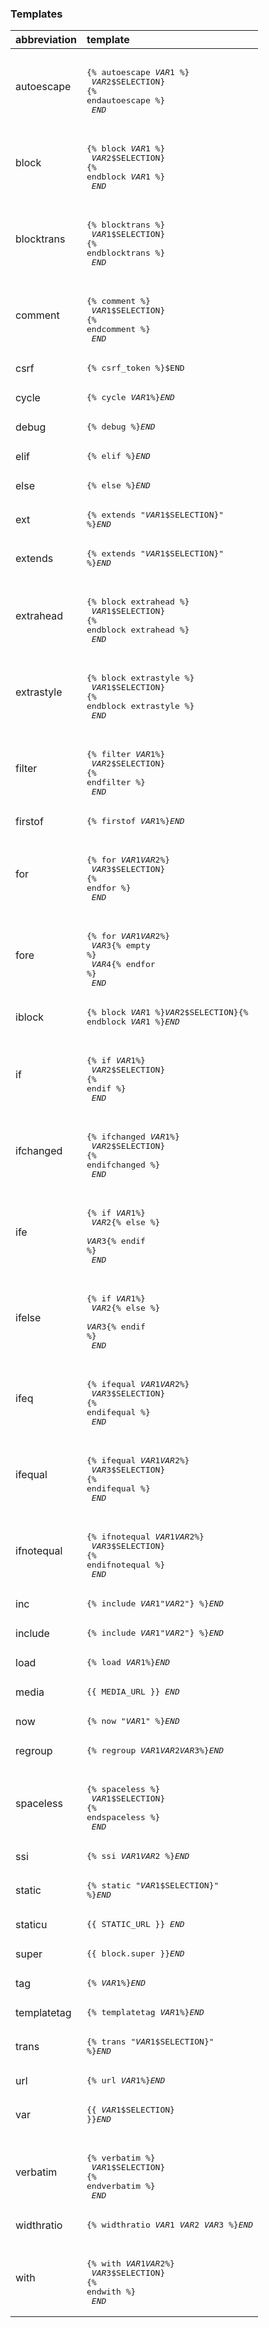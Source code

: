 ### Templates

|abbreviation|template|
|:--|:--|
|autoescape|<pre><br>{% autoescape $VAR1$ %}<br>	$VAR2$$SELECTION}<br>{% endautoescape %}<br> $END$</pre>|
|block|<pre><br>{% block $VAR1$ %}<br>	$VAR2$$SELECTION}<br>{% endblock $VAR1$ %}<br>	$END$</pre>|
|blocktrans|<pre><br>{% blocktrans %}<br>    $VAR1$$SELECTION}<br>{% endblocktrans %}<br> $END$</pre>|
|comment|<pre><br>{% comment %}<br>	$VAR1$$SELECTION}<br>{% endcomment %}<br>	$END$</pre>|
|csrf|<pre>{% csrf_token %}$END</pre>|
|cycle|<pre>{% cycle $VAR1$%}$END$</pre>|
|debug|<pre>{% debug %}$END$</pre>|
|elif|<pre>{% elif %}$END$</pre>|
|else|<pre>{% else %}$END$</pre>|
|ext|<pre>{% extends "$VAR1$$SELECTION}" %}$END$</pre>|
|extends|<pre>{% extends "$VAR1$$SELECTION}" %}$END$</pre>|
|extrahead|<pre><br>{% block extrahead %}<br>    $VAR1$$SELECTION}<br>{% endblock extrahead %}<br>	$END$</pre>|
|extrastyle|<pre><br>{% block extrastyle %}<br>    $VAR1$$SELECTION}<br>{% endblock extrastyle %}<br>	$END$</pre>|
|filter|<pre><br>{% filter $VAR1$%}<br>	$VAR2$$SELECTION}<br>{% endfilter %}<br> $END$</pre>|
|firstof|<pre>{% firstof $VAR1$%}$END$</pre>|
|for|<pre><br>{% for $VAR1$$VAR2$%}<br>	$VAR3$$SELECTION}<br>{% endfor %}<br>	$END$</pre>|
|fore|<pre><br>{% for $VAR1$$VAR2$%}<br>	$VAR3${% empty %}<br>	$VAR4${% endfor %}<br>	$END$</pre>|
|iblock|<pre>{% block $VAR1$ %}$VAR2$$SELECTION}{% endblock $VAR1$ %}$END$</pre>|
|if|<pre><br>{% if $VAR1$%}<br>	$VAR2$$SELECTION}<br>{% endif %}<br>	$END$</pre>|
|ifchanged|<pre><br>{% ifchanged $VAR1$%}<br>	$VAR2$$SELECTION}<br>{% endifchanged %}<br>	$END$</pre>|
|ife|<pre><br>{% if $VAR1$%}<br>	$VAR2${% else %}<br>	$VAR3${% endif %}<br>	$END$</pre>|
|ifelse|<pre><br>{% if $VAR1$%}<br>	$VAR2${% else %}<br>	$VAR3${% endif %}<br>	$END$</pre>|
|ifeq|<pre><br>{% ifequal $VAR1$$VAR2$%}<br>	$VAR3$$SELECTION}<br>{% endifequal %}<br>	$END$</pre>|
|ifequal|<pre><br>{% ifequal $VAR1$$VAR2$%} <br>	$VAR3$$SELECTION}<br>{% endifequal %}<br>	$END$</pre>|
|ifnotequal|<pre><br>{% ifnotequal $VAR1$$VAR2$%}<br>	$VAR3$$SELECTION}<br>{% endifnotequal %}<br>	$END$</pre>|
|inc|<pre>{% include $VAR1$"$VAR2$"} %}$END$</pre>|
|include|<pre>{% include $VAR1$"$VAR2$"} %}$END$</pre>|
|load|<pre>{% load $VAR1$%}$END$</pre>|
|media|<pre>{{ MEDIA_URL }} $END$</pre>|
|now|<pre>{% now "$VAR1$" %}$END$</pre>|
|regroup|<pre>{% regroup $VAR1$$VAR2$$VAR3$%}$END$</pre>|
|spaceless|<pre><br>{% spaceless %}<br>	$VAR1$$SELECTION}<br>{% endspaceless %}<br>	$END$</pre>|
|ssi|<pre>{% ssi $VAR1$$VAR2$ %}$END$</pre>|
|static|<pre>{% static "$VAR1$$SELECTION}" %}$END$</pre>|
|staticu|<pre>{{ STATIC_URL }} $END$</pre>|
|super|<pre>{{ block.super }}$END$</pre>|
|tag|<pre>{% $VAR1$%}$END$</pre>|
|templatetag|<pre>{% templatetag $VAR1$%}$END$</pre>|
|trans|<pre>{% trans "$VAR1$$SELECTION}" %}$END$</pre>|
|url|<pre>{% url $VAR1$%}$END$</pre>|
|var|<pre>{{ $VAR1$$SELECTION} }}$END$</pre>|
|verbatim|<pre><br>{% verbatim %}<br>	$VAR1$$SELECTION}<br>{% endverbatim %}<br>	$END$</pre>|
|widthratio|<pre>{% widthratio $VAR1$ $VAR2$ $VAR3$ %}$END$</pre>|
|with|<pre><br>{% with $VAR1$$VAR2$%}<br>    $VAR3$$SELECTION}<br>{% endwith %}<br>	$END$</pre>|

